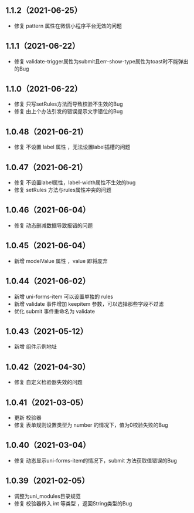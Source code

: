 ## 1.1.2（2021-06-25）

- 修复 pattern 属性在微信小程序平台无效的问题

## 1.1.1（2021-06-22）

- 修复 validate-trigger属性为submit且err-show-type属性为toast时不能弹出的Bug

## 1.1.0（2021-06-22）

- 修复 只写setRules方法而导致校验不生效的Bug
- 修复 由上个办法引发的错误提示文字错位的Bug

## 1.0.48（2021-06-21）

- 修复 不设置 label 属性 ，无法设置label插槽的问题

## 1.0.47（2021-06-21）

- 修复 不设置label属性，label-width属性不生效的bug
- 修复 setRules 方法与rules属性冲突的问题

## 1.0.46（2021-06-04）

- 修复 动态删减数据导致报错的问题

## 1.0.45（2021-06-04）

- 新增 modelValue 属性 ，value 即将废弃

## 1.0.44（2021-06-02）

- 新增 uni-forms-item 可以设置单独的 rules
- 新增 validate 事件增加 keepitem 参数，可以选择那些字段不过滤
- 优化 submit 事件重命名为 validate

## 1.0.43（2021-05-12）

- 新增 组件示例地址

## 1.0.42（2021-04-30）

- 修复 自定义检验器失效的问题

## 1.0.41（2021-03-05）

- 更新 校验器
- 修复 表单规则设置类型为 number 的情况下，值为0校验失败的Bug

## 1.0.40（2021-03-04）

- 修复 动态显示uni-forms-item的情况下，submit 方法获取值错误的Bug

## 1.0.39（2021-02-05）

- 调整为uni_modules目录规范
- 修复 校验器传入 int 等类型 ，返回String类型的Bug
